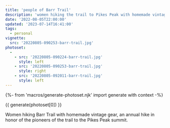 ```yaml
---
title: 'people of Barr Trail'
description: 'women hiking the trail to Pikes Peak with homemade vintage gear'
date: '2022-08-05T22:00:00'
updated: '2023-07-14T16:41:00'
tags:
  - personal
vignette:
  src: '20220805-090253-barr-trail.jpg'
photoset:
  - 
    - src: '20220805-090224-barr-trail.jpg'
      style: left
    - src: '20220805-090253-barr-trail.jpg'
      style: right
    - src: '20220805-092011-barr-trail.jpg'
      style: left
---
```


{%- from 'macros/generate-photoset.njk' import generate with context -%}

{{ generate(photoset[0]) }}

Women hiking Barr Trail with homemade vintage gear, an annual hike in honor of the pioneers of the trail to the Pikes Peak summit.